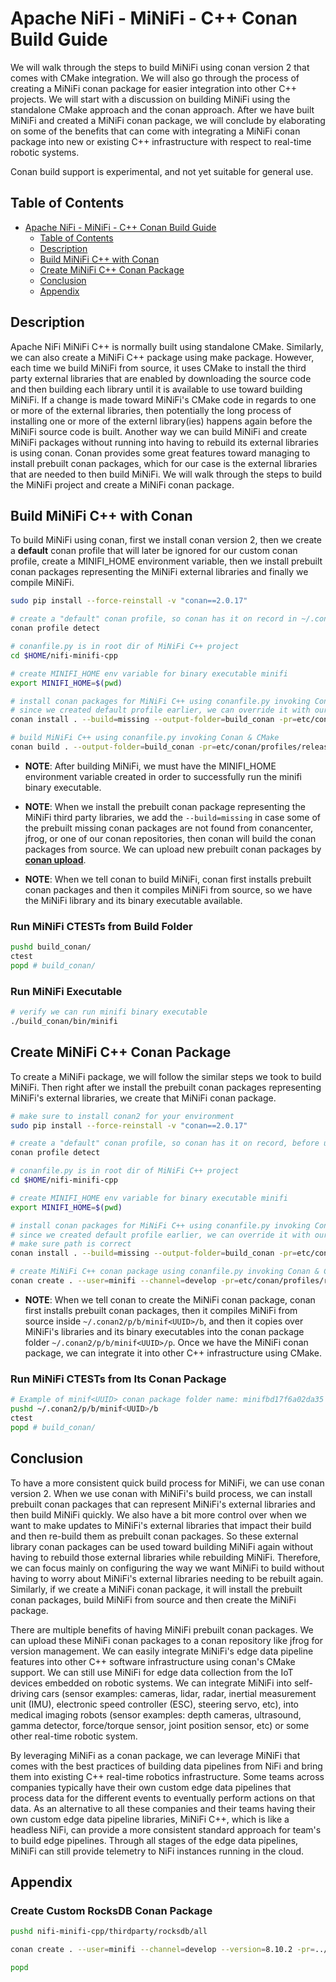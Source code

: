 <!--
  Licensed to the Apache Software Foundation (ASF) under one or more
  contributor license agreements.  See the NOTICE file distributed with
  this work for additional information regarding copyright ownership.
  The ASF licenses this file to You under the Apache License, Version 2.0
  (the "License"); you may not use this file except in compliance with
  the License.  You may obtain a copy of the License at
      http://www.apache.org/licenses/LICENSE-2.0
  Unless required by applicable law or agreed to in writing, software
  distributed under the License is distributed on an "AS IS" BASIS,
  WITHOUT WARRANTIES OR CONDITIONS OF ANY KIND, either express or implied.
  See the License for the specific language governing permissions and
  limitations under the License.
-->

# Apache NiFi - MiNiFi - C++ Conan Build Guide

We will walk through the steps to build MiNiFi using conan version 2 that comes with CMake integration. We will also go through the process of creating a MiNiFi conan package for easier integration into other C++ projects. We will start with a discussion on building MiNiFi using the standalone CMake approach and the conan approach. After we have built MiNiFi and created a MiNiFi conan package, we will conclude by elaborating on some of the benefits that can come with integrating a MiNiFi conan package into new or existing C++ infrastructure with respect to real-time robotic systems.

Conan build support is experimental, and not yet suitable for general use.

## Table of Contents

- [Apache NiFi - MiNiFi - C++ Conan Build Guide](#apache-nifi---minifi---c---conan-build-guide)
  - [Table of Contents](#table-of-contents)
  - [Description](#description)
  - [Build MiNiFi C++ with Conan](#build-minifi-c---with-conan)
  - [Create MiNiFi C++ Conan Package](#create-minifi-c---conan-package)
  - [Conclusion](#conclusion)
  - [Appendix](#appendix)

## Description

Apache NiFi MiNiFi C++ is normally built using standalone CMake. Similarly, we can also create a MiNiFi C++ package using make package. However, each time we build MiNiFi from
source, it uses CMake to install the third party external libraries that are enabled by downloading the source code and then building each library until it is available to use toward building MiNiFi. If a change is made toward MiNiFi's CMake code in regards to one or more of the external libraries, then potentially the long process of installing one or more of the externl library(ies) happens again before the MiNiFi source code is built. Another way we can build MiNiFi and create MiNiFi packages without running into having to rebuild its external libraries is using conan. Conan provides some great features toward managing to install prebuilt conan packages, which for our case is the external libraries that are needed to then build MiNiFi. We will walk through the steps to build the MiNiFi project and create a MiNiFi conan package.

## Build MiNiFi C++ with Conan

To build MiNiFi using conan, first we install conan version 2, then we create a **default** conan profile that will later be ignored for our custom conan profile, create a MINIFI_HOME environment variable, then we install prebuilt conan packages representing the MiNiFi external libraries and finally we compile MiNiFi.

~~~bash
sudo pip install --force-reinstall -v "conan==2.0.17"

# create a "default" conan profile, so conan has it on record in ~/.conan2/, before using your own custom profile.
conan profile detect

# conanfile.py is in root dir of MiNiFi C++ project
cd $HOME/nifi-minifi-cpp

# create MINIFI_HOME env variable for binary executable minifi
export MINIFI_HOME=$(pwd)

# install conan packages for MiNiFi C++ using conanfile.py invoking Conan
# since we created default profile earlier, we can override it with our own minifi profile
conan install . --build=missing --output-folder=build_conan -pr=etc/conan/profiles/release-linux

# build MiNiFi C++ using conanfile.py invoking Conan & CMake
conan build . --output-folder=build_conan -pr=etc/conan/profiles/release-linux
~~~

- **NOTE**: After building MiNiFi, we must have the MINIFI_HOME environment variable created in order to successfully run the minifi binary executable.

- **NOTE**: When we install the prebuilt conan package representing the MiNiFi third party libraries, we add the `--build=missing` in case some of the prebuilt missing conan packages are not found from conancenter, jfrog, or one of our conan repositories, then conan will build the conan packages from source. We can upload new prebuilt conan packages by **[conan upload](https://docs.conan.io/2/reference/commands/upload.html)**.

- **NOTE**: When we tell conan to build MiNiFi, conan first installs prebuilt conan packages and then it compiles MiNiFi from source, so we have the MiNiFi library and its binary executable available.

### Run MiNiFi CTESTs from Build Folder

~~~bash
pushd build_conan/
ctest
popd # build_conan/
~~~

### Run MiNiFi Executable

~~~bash
# verify we can run minifi binary executable
./build_conan/bin/minifi
~~~

## Create MiNiFi C++ Conan Package

To create a MiNiFi package, we will follow the similar steps we took to build MiNiFi. Then right after we install the prebuilt conan packages representing MiNiFi's external libraries, we create that MiNiFi conan package.

~~~bash
# make sure to install conan2 for your environment
sudo pip install --force-reinstall -v "conan==2.0.17"

# create a "default" conan profile, so conan has it on record, before using your own custom profile. Gets created in ~/.conan2/
conan profile detect

# conanfile.py is in root dir of MiNiFi C++ project
cd $HOME/nifi-minifi-cpp

# create MINIFI_HOME env variable for binary executable minifi
export MINIFI_HOME=$(pwd)

# install conan packages for MiNiFi C++ using conanfile.py invoking Conan
# since we created default profile earlier, we can override it with our own minifi profile
# make sure path is correct
conan install . --build=missing --output-folder=build_conan -pr=etc/conan/profiles/release-linux

# create MiNiFi C++ conan package using conanfile.py invoking Conan & CMake
conan create . --user=minifi --channel=develop -pr=etc/conan/profiles/release-linux
~~~

- **NOTE**: When we tell conan to create the MiNiFi conan package, conan first installs prebuilt conan packages, then it compiles MiNiFi from source inside `~/.conan2/p/b/minif<UUID>/b`, and then it copies over MiNiFi's libraries and its binary executables into the conan package folder `~/.conan2/p/b/minif<UUID>/p`. Once we have the MiNiFi conan package, we can integrate it into other C++ infrastructure using CMake.

### Run MiNiFi CTESTs from Its Conan Package

~~~bash
# Example of minif<UUID> conan package folder name: minifbd17f6a02da35
pushd ~/.conan2/p/b/minif<UUID>/b
ctest
popd # build_conan/
~~~

## Conclusion

To have a more consistent quick build process for MiNiFi, we can use conan version 2. When we use conan with MiNiFi's build process, we can install prebuilt conan packages that can represent MiNiFi's external libraries and then build MiNiFi quickly. We also have a bit more control over when we want to make updates to MiNiFi's external libraries that impact their build and then re-build them as prebuilt conan packages. So these external library conan packages can be used toward building MiNiFi again without having to rebuild those external libraries while rebuilding MiNiFi. Therefore, we can focus mainly on configuring the way we want MiNiFi to build without having to worry about MiNiFi's external libraries needing to be rebuilt again. Similarly, if we create a MiNiFi conan package, it will install the prebuilt conan packages, build MiNiFi from source and then create the MiNiFi package.

There are multiple benefits of having MiNiFi prebuilt conan packages. We can upload these MiNiFi conan packages to a conan repository like jfrog for version management. We can easily integrate MiNiFi's edge data pipeline features into other C++ software infrastructure using conan's CMake support. We can still use MiNiFi for edge data collection from the IoT devices embedded on robotic systems. We can integrate MiNiFi into self-driving cars (sensor examples: cameras, lidar, radar, inertial measurement unit (IMU), electronic speed controller (ESC), steering servo, etc), into medical imaging robots (sensor examples: depth cameras, ultrasound, gamma detector, force/torque sensor, joint position sensor, etc) or some other real-time robotic system.

By leveraging MiNiFi as a conan package, we can leverage MiNiFi that comes with the best practices of building data pipelines from NiFi and bring them into existing C++ real-time robotics infrastructure. Some teams across companies typically have their own custom edge data pipelines that process data for the different events to eventually perform actions on that data. As an alternative to all these companies and their teams having their own custom edge data pipeline libraries, MiNiFi C++, which is like a headless NiFi, can provide a more consistent standard approach for team's to build edge pipelines. Through all stages of the edge data pipelines, MiNiFi can still provide telemetry to NiFi instances running in the cloud.

## Appendix

### Create Custom RocksDB Conan Package

~~~bash
pushd nifi-minifi-cpp/thirdparty/rocksdb/all

conan create . --user=minifi --channel=develop --version=8.10.2 -pr=../../../etc/conan/profiles/release-linux

popd
~~~
